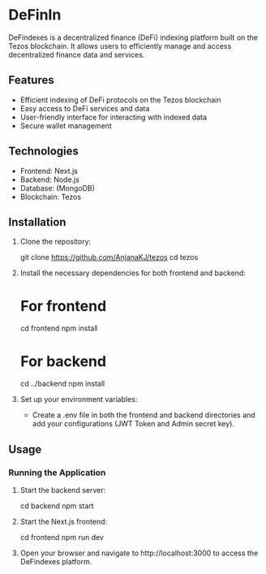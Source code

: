 # DeFinIn

DeFindexes is a decentralized finance (DeFi) indexing platform built on the Tezos blockchain. It allows users to efficiently manage and access decentralized finance data and services.


## Features

- Efficient indexing of DeFi protocols on the Tezos blockchain
- Easy access to DeFi services and data
- User-friendly interface for interacting with indexed data
- Secure wallet management

## Technologies

- Frontend: Next.js
- Backend: Node.js
- Database: (MongoDB)
- Blockchain: Tezos

## Installation

1. Clone the repository:
   
   git clone https://github.com/AnjanaKJ/tezos
   cd tezos
   

2. Install the necessary dependencies for both frontend and backend:
   
   # For frontend
   cd frontend
   npm install

   # For backend
   cd ../backend
   npm install
   

3. Set up your environment variables:
   - Create a .env file in both the frontend and backend directories and add your configurations (JWT Token and Admin secret key).

## Usage

### Running the Application

1. Start the backend server:
   
   cd backend
   npm start
   

2. Start the Next.js frontend:
   
   cd frontend
   npm run dev
   

3. Open your browser and navigate to http://localhost:3000 to access the DeFindexes platform.
